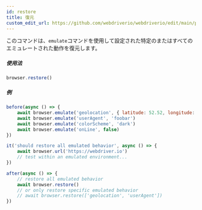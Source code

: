 ```yaml
---
id: restore
title: 復元
custom_edit_url: https://github.com/webdriverio/webdriverio/edit/main/packages/webdriverio/src/commands/browser/restore.ts
---
```


このコマンドは、`emulate`コマンドを使用して設定された特定のまたはすべてのエミュレートされた動作を復元します。

##### 使用法

```js
browser.restore()
```

##### 例

```js title="restore.js"
before(async () => {
    await browser.emulate('geolocation', { latitude: 52.52, longitude: 13.405 })
    await browser.emulate('userAgent', 'foobar')
    await browser.emulate('colorScheme', 'dark')
    await browser.emulate('onLine', false)
})

it('should restore all emulated behavior', async () => {
    await browser.url('https://webdriver.io')
    // test within an emulated environment...
})

after(async () => {
    // restore all emulated behavior
    await browser.restore()
    // or only restore specific emulated behavior
    // await browser.restore(['geolocation', 'userAgent'])
})
```